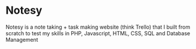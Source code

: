 # Notesy
Notesy is a note taking + task making website (think Trello) that I built from scratch to test my skills in PHP, Javascript, HTML, CSS, SQL and Database Management
